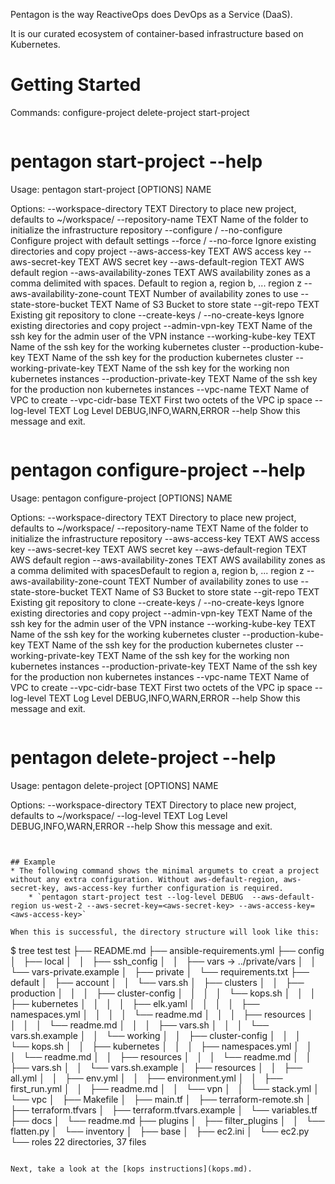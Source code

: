 Pentagon is the way ReactiveOps does DevOps as a Service (DaaS).

It is our curated ecosystem of container-based infrastructure based on Kubernetes.


# Getting Started

Commands:
  configure-project
  delete-project
  start-project

```

```
# pentagon start-project --help
Usage: pentagon start-project [OPTIONS] NAME

Options:
  --workspace-directory TEXT      Directory to place new project, defaults to
                                  ~/workspace/
  --repository-name TEXT          Name of the folder to initialize the
                                  infrastructure repository
  --configure / --no-configure    Configure project with default settings
  --force / --no-force            Ignore existing directories and copy project
  --aws-access-key TEXT           AWS access key
  --aws-secret-key TEXT           AWS secret key
  --aws-default-region TEXT       AWS default region
  --aws-availability-zones TEXT   AWS availability zones as a comma delimited
                                  with spaces. Default to region a, region b,
                                  ... region z
  --aws-availability-zone-count TEXT
                                  Number of availability zones to use
  --state-store-bucket TEXT       Name of S3 Bucket to store state
  --git-repo TEXT                 Existing git repository to clone
  --create-keys / --no-create-keys
                                  Ignore existing directories and copy project
  --admin-vpn-key TEXT            Name of the ssh key for the admin user of
                                  the VPN instance
  --working-kube-key TEXT         Name of the ssh key for the working
                                  kubernetes cluster
  --production-kube-key TEXT      Name of the ssh key for the production
                                  kubernetes cluster
  --working-private-key TEXT      Name of the ssh key for the working non
                                  kubernetes instances
  --production-private-key TEXT   Name of the ssh key for the production non
                                  kubernetes instances
  --vpc-name TEXT                 Name of VPC to create
  --vpc-cidr-base TEXT            First two octets of the VPC ip space
  --log-level TEXT                Log Level DEBUG,INFO,WARN,ERROR
  --help                          Show this message and exit.
```
```
# pentagon configure-project --help
Usage: pentagon configure-project [OPTIONS] NAME

Options:
  --workspace-directory TEXT      Directory to place new project, defaults to
                                  ~/workspace/
  --repository-name TEXT          Name of the folder to initialize the
                                  infrastructure repository
  --aws-access-key TEXT           AWS access key
  --aws-secret-key TEXT           AWS secret key
  --aws-default-region TEXT       AWS default region
  --aws-availability-zones TEXT   AWS availability zones as a comma delimited
                                  with spacesDefault to region a, region b,
                                  ... region z
  --aws-availability-zone-count TEXT
                                  Number of availability zones to use
  --state-store-bucket TEXT       Name of S3 Bucket to store state
  --git-repo TEXT                 Existing git repository to clone
  --create-keys / --no-create-keys
                                  Ignore existing directories and copy project
  --admin-vpn-key TEXT            Name of the ssh key for the admin user of
                                  the VPN instance
  --working-kube-key TEXT         Name of the ssh key for the working
                                  kubernetes cluster
  --production-kube-key TEXT      Name of the ssh key for the production
                                  kubernetes cluster
  --working-private-key TEXT      Name of the ssh key for the working non
                                  kubernetes instances
  --production-private-key TEXT   Name of the ssh key for the production non
                                  kubernetes instances
  --vpc-name TEXT                 Name of VPC to create
  --vpc-cidr-base TEXT            First two octets of the VPC ip space
  --log-level TEXT                Log Level DEBUG,INFO,WARN,ERROR
  --help                          Show this message and exit.
```
```
# pentagon delete-project --help
Usage: pentagon delete-project [OPTIONS] NAME

Options:
  --workspace-directory TEXT  Directory to place new project, defaults to
                              ~/workspace/
  --log-level TEXT            Log Level DEBUG,INFO,WARN,ERROR
  --help                      Show this message and exit.
```


## Example
* The following command shows the minimal argumets to creat a project without any extra configuration. Without aws-default-region, aws-secret-key, aws-access-key further configuration is required.
    * `pentagon start-project test --log-level DEBUG  --aws-default-region us-west-2 --aws-secret-key=<aws-secret-key> --aws-access-key=<aws-access-key>`

When this is successful, the directory structure will look like this:
```    
$ tree test
test
├── README.md
├── ansible-requirements.yml
├── config
│   ├── local
│   │   ├── ssh_config
│   │   ├── vars -> ../private/vars
│   │   └── vars-private.example
│   ├── private
│   └── requirements.txt
├── default
│   ├── account
│   │   └── vars.sh
│   ├── clusters
│   │   ├── production
│   │   │   ├── cluster-config
│   │   │   │   └── kops.sh
│   │   │   ├── kubernetes
│   │   │   │   ├── elk.yaml
│   │   │   │   ├── namespaces.yml
│   │   │   │   └── readme.md
│   │   │   ├── resources
│   │   │   │   └── readme.md
│   │   │   ├── vars.sh
│   │   │   └── vars.sh.example
│   │   └── working
│   │       ├── cluster-config
│   │       │   └── kops.sh
│   │       ├── kubernetes
│   │       │   ├── namespaces.yml
│   │       │   └── readme.md
│   │       ├── resources
│   │       │   └── readme.md
│   │       ├── vars.sh
│   │       └── vars.sh.example
│   ├── resources
│   │   ├── all.yml
│   │   ├── env.yml
│   │   ├── environment.yml
│   │   ├── first_run.yml
│   │   ├── readme.md
│   │   └── vpn
│   │       └── stack.yml
│   └── vpc
│       ├── Makefile
│       ├── main.tf
│       ├── terraform-remote.sh
│       ├── terraform.tfvars
│       ├── terraform.tfvars.example
│       └── variables.tf
├── docs
│   └── readme.md
├── plugins
│   ├── filter_plugins
│   │   └── flatten.py
│   └── inventory
│       ├── base
│       ├── ec2.ini
│       └── ec2.py
└── roles
22 directories, 37 files
```

Next, take a look at the [kops instructions](kops.md).
